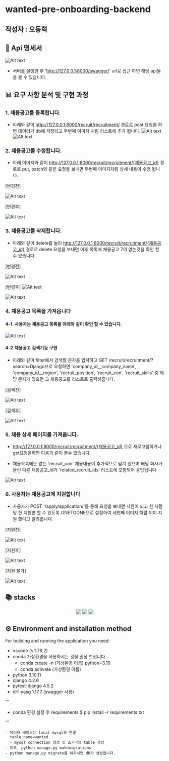 # wanted-pre-onboarding-backend

## 작성자 : 오동혁

## 📔 Api 명세서

![Alt text](media/image.png)

-  서버를 실행한 후 'http://127.0.0.1:8000/swagger/' url로 접근 하면 해당 api들을 볼 수 있습니다.

## 📊 요구 사항 분석 및 구현 과정

### 1. 채용공고를 등록합니다.
  - 아래와 같이 http://127.0.0.1:8000/recruit/recruitment/ 경로로 post 요청을 하면 데이터가 db에 저장되고 두번째 이미지 처럼 리스트에 추가 됩니다.
  ![Alt text](media/image-1.png)
  ![Alt text](media/image-2.png)

### 2. 채용공고를 수정합니다.
  - 아래 이미지와 같이  http://127.0.0.1:8000/recruit/recruitment/{채용공고_id} 경로로 put, patch와 같은 요청을 보내면 두번째 이미지처럼 상세 내용이 수정 됩니다.
  
  [변경전]

  ![Alt text](media/image-3.png)

  [변경후]

  ![Alt text](media/image-4.png)

  ### 3. 채용공고를 삭제합니다.

  - 아래와 같이 delete를 눌러 http://127.0.0.1:8000/recruit/recruitment/{채용공고_id} 경로로 delete 요청을 보내면 이후 목록에 채용공고 7이 없는것을 확인 할 수 있습니다.

  [변경전]

  ![Alt text](media/image-5.png)

  [변경후]
  ![Alt text](media/image-6.png)

  ![Alt text](media/image-7.png)

  ### 4. 채용공고 목록을 가져옵니다
  #### 4-1. 사용자는 채용공고 목록을 아래와 같이 확인 할 수 있습니다.

  ![Alt text](media/image-8.png)
    
  #### 4-2.채용공고 검색기능 구현

  - 아래와 같이 filter에서 검색할 문자를 입력하고 GET /recruit/recruitment/?search=Django으로 요청하면 'company_id__company_name', 'company_id__region', 'recruit_position', 'recruit_con', 'recruit_skills' 중 해당 문자가 있으면 그 채용공고를 리스트로 출력해줍니다.

  [검색전]

  ![Alt text](media/image-9.png)

  [검색후]

  ![Alt text](media/image-10.png)

  ### 5. 채용 상세 페이지를 가져옵니다.
  -  http://127.0.0.1:8000/recruit/recruitment/{채용공고_id} 으로 새로고침하거나 get요청을하면 다음과 같이 볼수 있습니다.

  - 채용목록에는 없는 'recruit_con' 채용내용이 추가적으로 담겨 있으며 해당 회사가 올린 다른 채용공고_id가 'related_recruit_ids' 리스트에 포함되어 응답됩니다

  ![Alt text](media/image-11.png)

  ### 6. 사용자는 채용공고에 지원합니다
  - 사용자가 POST '/apply/application/'를 통해
    요청을 보내면 지원이 되고 한 사람당 한 지원만 할 수 있도록 ONETOONE으로 설정하여 세번째 이미지 처럼 이미 지원 했다고 알려줍니다.

  [지원전]

  ![Alt text](media/image-12.png)
  
  [지원후]

  ![Alt text](media/image-13.png)

  [지원 불가]

  ![Alt text](media/image-14.png)
## 📚 stacks

<div> 
  <p align="center">
   <img src="https://img.shields.io/badge/python-3776AB?style=for-the-badge&logo=python&logoColor=white"> 
   <img src="https://img.shields.io/badge/django-092E20?style=for-the-badge&logo=django&logoColor=white">
  <img src="https://img.shields.io/badge/Mysql-4479A1?style=for-the-badge&logo=Mysql&logoColor=white">
</p>

</div>



## ⚙️ Environment and installation method
For building and running the application you need:
- vscode (v.1.78.2)
- conda 가상환경을 사용하시는 것을 권장 드립니다.
  - conda create -n (가상환경 이름) python=3.10
  - conda activate (가상환경 이름)
- python 3.10.11
- django 4.2.6
- pytest-django 4.5.2
- drf-yasg 1.17.7 (swagger 사용)

'''
- conda 환경 설정 후 requirements
$ pip install -r requirements.txt

'''

```
- 데이터 베이스는 local mysql과 연결
  table_name=wanted
  - mysql connection 생성 및 스키마의 table 생성
- 이후, python manage.py makemigrations
- python manage.py migrate를 해주시면 db가 생성됩니다.
 ```

